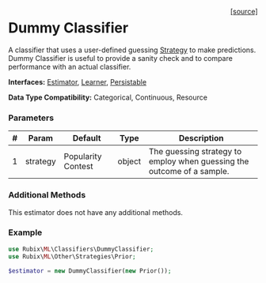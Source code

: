 <span style="float:right;"><a href="https://github.com/RubixML/RubixML/blob/master/src/Classifiers/DummyClassifier.php">[source]</a></span>

# Dummy Classifier
A classifier that uses a user-defined guessing [Strategy](../other/strategies/api.md) to make predictions. Dummy Classifier is useful to provide a sanity check and to compare performance with an actual classifier.

**Interfaces:** [Estimator](../estimator.md), [Learner](../learner.md), [Persistable](../persistable.md)

**Data Type Compatibility:** Categorical, Continuous, Resource

### Parameters
| # | Param | Default | Type | Description |
|---|---|---|---|---|
| 1 | strategy | Popularity Contest | object | The guessing strategy to employ when guessing the outcome of a sample. |

### Additional Methods
This estimator does not have any additional methods.

### Example
```php
use Rubix\ML\Classifiers\DummyClassifier;
use Rubix\ML\Other\Strategies\Prior;

$estimator = new DummyClassifier(new Prior());
```
